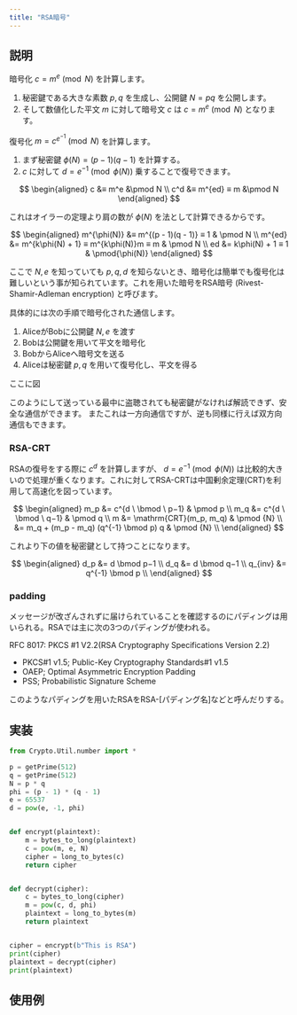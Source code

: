 ```yaml
---
title: "RSA暗号"
---
```


## 説明

暗号化
$c = m^{e} \pmod N$ を計算します。

1. 秘密鍵である大きな素数 $p, q$ を生成し、公開鍵 $N = pq$ を公開します。
2. そして数値化した平文 $m$ に対して暗号文 $c$ は $c = m^e \pmod N$ となります。

復号化
$m = c^{e^{-1}} \pmod N$ を計算します。

1. まず秘密鍵 $\phi(N) = (p - 1)(q - 1)$ を計算する。
2. $c$ に対して $d = e^{-1} \pmod{\phi(N)}$ 乗することで復号できます。

$$
\begin{aligned}
c &≡ m^e &\pmod N \\
c^d &≡ m^{ed} ≡ m &\pmod N
\end{aligned}
$$

これはオイラーの定理より肩の数が $\phi(N)$ を法として計算できるからです。

$$
\begin{aligned}
m^{\phi(N)} &≡ m^{(p - 1)(q - 1)} ≡ 1 & \pmod N \\
m^{ed} &= m^{k\phi(N) + 1} ≡ m^{k\phi(N)}m ≡ m & \pmod N \\
ed &= k\phi(N) + 1 ≡ 1 & \pmod{\phi(N)}
\end{aligned}
$$

ここで $N, e$ を知っていても $p, q, d$ を知らないとき、暗号化は簡単でも復号化は難しいという事が知られています。これを用いた暗号をRSA暗号 (Rivest-Shamir-Adleman encryption) と呼びます。

具体的には次の手順で暗号化された通信します。

1. AliceがBobに公開鍵 $N, e$ を渡す
2. Bobは公開鍵を用いて平文を暗号化
3. BobからAliceへ暗号文を送る
4. Aliceは秘密鍵 $p, q$ を用いて復号化し、平文を得る

ここに図

このようにして送っている最中に盗聴されても秘密鍵がなければ解読できず、安全な通信ができます。
またこれは一方向通信ですが、逆も同様に行えば双方向通信もできます。

### RSA-CRT

RSAの復号をする際に $c^d$ を計算しますが、 $d = e^{-1} \pmod {\phi (N)}$ は比較的大きいので処理が重くなります。これに対してRSA-CRTは中国剰余定理(CRT)を利用して高速化を図っています。

$$
\begin{aligned}
m_p &= c^{d \ \bmod \ p−1} & \pmod p \\
m_q &= c^{d \ \bmod \ q−1} & \pmod q \\
m &= \mathrm{CRT}(m_p, m_q) & \pmod {N} \\
&= m_q + (m_p - m_q) (q^{-1} \bmod p) q & \pmod {N} \\
\end{aligned}
$$

これより下の値を秘密鍵として持つことになります。

$$
\begin{aligned}
d_p &= d \bmod p−1 \\
d_q &= d \bmod q−1 \\
q_{inv} &= q^{-1} \bmod p \\
\end{aligned}
$$

### padding
メッセージが改ざんされずに届けられていることを確認するのにパディングは用いられる。RSAでは主に次の3つのパディングが使われる。

RFC 8017: PKCS #1 V2.2(RSA Cryptography Specifications Version 2.2)

- PKCS#1 v1.5; Public-Key Cryptography Standards#1 v1.5
- OAEP; Optimal Asymmetric Encryption Padding
- PSS; Probabilistic Signature Scheme

このようなパディングを用いたRSAをRSA-[パディング名]などと呼んだりする。

## 実装

```python
from Crypto.Util.number import *

p = getPrime(512)
q = getPrime(512)
N = p * q
phi = (p - 1) * (q - 1)
e = 65537
d = pow(e, -1, phi)


def encrypt(plaintext):
    m = bytes_to_long(plaintext)
    c = pow(m, e, N)
    cipher = long_to_bytes(c)
    return cipher


def decrypt(cipher):
    c = bytes_to_long(cipher)
    m = pow(c, d, phi)
    plaintext = long_to_bytes(m)
    return plaintext


cipher = encrypt(b"This is RSA")
print(cipher)
plaintext = decrypt(cipher)
print(plaintext)
```

## 使用例
